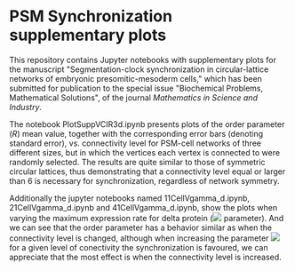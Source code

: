 # PSM Synchronization supplementary plots

This repository contains Jupyter notebooks with supplementary plots for the manuscript "Segmentation-clock synchronization in circular-lattice networks of embryonic presomitic-mesoderm cells," which has been submitted for publication to the special issue "Biochemical Problems, Mathematical Solutions", of the journal *Mathematics in Science and Industry*.

The notebook PlotSuppVCIR3d.ipynb presents plots of the order parameter ($R$) mean value, together with the corresponding error bars (denoting standard error), vs. connectivity  level for PSM-cell networks of three different sizes, but in which the vertices each vertex is connected to were randomly selected. The results are quite similar to those of symmetric circular lattices, thus demonstrating that a connectivity level equal or larger than 6 is necessary for synchronization, regardless of network symmetry.

Additionally the jupyter notebooks named 11CellVgamma_d.ipynb, 21CellVgamma_d.ipynb and 41CellVgamma_d.ipynb, show the plots when varying the maximum expression rate for delta protein (<img src="https://render.githubusercontent.com/render/math?math=\gamma_d"> parameter). And we can see that the order parameter has a behavior similar as when the connectivity level is changed, although when increasing the parameter <img src="https://render.githubusercontent.com/render/math?math=\gamma_d"> for a given level of conectivity the synchronization is favoured, we can appreciate that the most effect is when the connectivity level is increased.
